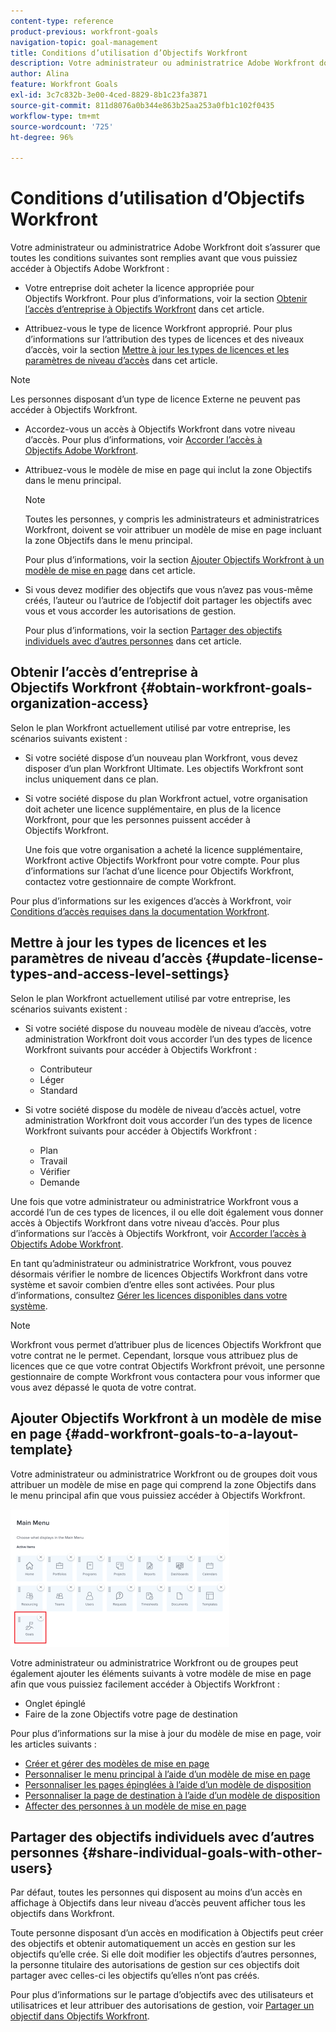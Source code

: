 ```yaml
---
content-type: reference
product-previous: workfront-goals
navigation-topic: goal-management
title: Conditions d’utilisation d’Objectifs Workfront
description: Votre administrateur ou administratrice Adobe Workfront doit s’assurer que certaines conditions sont remplies avant que vous puissiez accéder à Objectifs Adobe Workfront.
author: Alina
feature: Workfront Goals
exl-id: 3c7c832b-3e00-4ced-8829-8b1c23fa3871
source-git-commit: 811d8076a0b344e863b25aa253a0fb1c102f0435
workflow-type: tm+mt
source-wordcount: '725'
ht-degree: 96%

---
```


# Conditions d’utilisation d’Objectifs Workfront

Votre administrateur ou administratrice Adobe Workfront doit s’assurer que toutes les conditions suivantes sont remplies avant que vous puissiez accéder à Objectifs Adobe Workfront :

<!--drafted for P&P - replace the first bullet with this one when licensing changes: 
* Your company must purchase the correct Adobe Worfront plan or Adobe Workfront Goal license. For information, see the section [Obtain Workfront Goals organization access](#obtain-workfront-goals-organization-access)in this article.-->

* Votre entreprise doit acheter la licence appropriée pour Objectifs Workfront. Pour plus d’informations, voir la section [Obtenir l’accès d’entreprise à Objectifs Workfront](#obtain-workfront-goals-organization-access) dans cet article.

* Attribuez-vous le type de licence Workfront approprié. Pour plus d’informations sur l’attribution des types de licences et des niveaux d’accès, voir la section [Mettre à jour les types de licences et les paramètres de niveau d’accès](#update-license-types-and-access-level-settings) dans cet article.

>[!NOTE]
>
>Les personnes disposant d’un type de licence Externe ne peuvent pas accéder à Objectifs Workfront.

* Accordez-vous un accès à Objectifs Workfront dans votre niveau d’accès. Pour plus d’informations, voir [Accorder l’accès à Objectifs Adobe Workfront](../../administration-and-setup/add-users/configure-and-grant-access/grant-access-goals.md).

* Attribuez-vous le modèle de mise en page qui inclut la zone Objectifs dans le menu principal.

  >[!NOTE]
  >
  >Toutes les personnes, y compris les administrateurs et administratrices Workfront, doivent se voir attribuer un modèle de mise en page incluant la zone Objectifs dans le menu principal.

  Pour plus d’informations, voir la section [Ajouter Objectifs Workfront à un modèle de mise en page](#add-workfront-goals-to-a-layout-template) dans cet article.

* Si vous devez modifier des objectifs que vous n’avez pas vous-même créés, l’auteur ou l’autrice de l’objectif doit partager les objectifs avec vous et vous accorder les autorisations de gestion.

  Pour plus d’informations, voir la section [Partager des objectifs individuels avec d’autres personnes](#share-individual-goals-with-other-users) dans cet article.

## Obtenir l’accès d’entreprise à Objectifs Workfront {#obtain-workfront-goals-organization-access}


Selon le plan Workfront actuellement utilisé par votre entreprise, les scénarios suivants existent :

* Si votre société dispose d’un nouveau plan Workfront, vous devez disposer d’un plan Workfront Ultimate. Les objectifs Workfront sont inclus uniquement dans ce plan.

* Si votre société dispose du plan Workfront actuel, votre organisation doit acheter une licence supplémentaire, en plus de la licence Workfront, pour que les personnes puissent accéder à Objectifs Workfront.

  Une fois que votre organisation a acheté la licence supplémentaire, Workfront active Objectifs Workfront pour votre compte. Pour plus d’informations sur l’achat d’une licence pour Objectifs Workfront, contactez votre gestionnaire de compte Workfront.

Pour plus d’informations sur les exigences d’accès à Workfront, voir [Conditions d’accès requises dans la documentation Workfront](/help/quicksilver/administration-and-setup/add-users/access-levels-and-object-permissions/access-level-requirements-in-documentation.md).

## Mettre à jour les types de licences et les paramètres de niveau d’accès  {#update-license-types-and-access-level-settings}

Selon le plan Workfront actuellement utilisé par votre entreprise, les scénarios suivants existent :

* Si votre société dispose du nouveau modèle de niveau d’accès, votre administration Workfront doit vous accorder l’un des types de licence Workfront suivants pour accéder à Objectifs Workfront :

   * Contributeur
   * Léger
   * Standard

* Si votre société dispose du modèle de niveau d’accès actuel, votre administration Workfront doit vous accorder l’un des types de licence Workfront suivants pour accéder à Objectifs Workfront :

   * Plan
   * Travail
   * Vérifier
   * Demande

Une fois que votre administrateur ou administratrice Workfront vous a accordé l’un de ces types de licences, il ou elle doit également vous donner accès à Objectifs Workfront dans votre niveau d’accès. Pour plus d’informations sur l’accès à Objectifs Workfront, voir [Accorder l’accès à Objectifs Adobe Workfront](../../administration-and-setup/add-users/configure-and-grant-access/grant-access-goals.md).

En tant qu’administrateur ou administratrice Workfront, vous pouvez désormais vérifier le nombre de licences Objectifs Workfront dans votre système et savoir combien d’entre elles sont activées. Pour plus d’informations, consultez [Gérer les licences disponibles dans votre système](../../administration-and-setup/get-started-wf-administration/manage-available-licenses-in-your-system.md).

>[!NOTE]
>
>Workfront vous permet d’attribuer plus de licences Objectifs Workfront que votre contrat ne le permet. Cependant, lorsque vous attribuez plus de licences que ce que votre contrat Objectifs Workfront prévoit, une personne gestionnaire de compte Workfront vous contactera pour vous informer que vous avez dépassé le quota de votre contrat.

## Ajouter Objectifs Workfront à un modèle de mise en page {#add-workfront-goals-to-a-layout-template}

Votre administrateur ou administratrice Workfront ou de groupes doit vous attribuer un modèle de mise en page qui comprend la zone Objectifs dans le menu principal afin que vous puissiez accéder à Objectifs Workfront.

![](assets/layout-template-align-highlighted-350x220.png)

Votre administrateur ou administratrice Workfront ou de groupes peut également ajouter les éléments suivants à votre modèle de mise en page afin que vous puissiez facilement accéder à Objectifs Workfront :

* Onglet épinglé
* Faire de la zone Objectifs votre page de destination

Pour plus d’informations sur la mise à jour du modèle de mise en page, voir les articles suivants :

* [Créer et gérer des modèles de mise en page](../../administration-and-setup/customize-workfront/use-layout-templates/create-and-manage-layout-templates.md)
* [Personnaliser le menu principal à l’aide d’un modèle de mise en page](../../administration-and-setup/customize-workfront/use-layout-templates/customize-main-menu.md)
* [Personnaliser les pages épinglées à l’aide d’un modèle de disposition](../../administration-and-setup/customize-workfront/use-layout-templates/customize-pinned-pages.md)
* [Personnaliser la page de destination à l’aide d’un modèle de disposition](../../administration-and-setup/customize-workfront/use-layout-templates/customize-landing-page.md)
* [Affecter des personnes à un modèle de mise en page](../../administration-and-setup/customize-workfront/use-layout-templates/assign-users-to-layout-template.md)

## Partager des objectifs individuels avec d’autres personnes {#share-individual-goals-with-other-users}

Par défaut, toutes les personnes qui disposent au moins d’un accès en affichage à Objectifs dans leur niveau d’accès peuvent afficher tous les objectifs dans Workfront.

Toute personne disposant d’un accès en modification à Objectifs peut créer des objectifs et obtenir automatiquement un accès en gestion sur les objectifs qu’elle crée. Si elle doit modifier les objectifs d’autres personnes, la personne titulaire des autorisations de gestion sur ces objectifs doit partager avec celles-ci les objectifs qu’elles n’ont pas créés.

Pour plus d’informations sur le partage d’objectifs avec des utilisateurs et utilisatrices et leur attribuer des autorisations de gestion, voir [Partager un objectif dans Objectifs Workfront](../../workfront-goals/workfront-goals-settings/share-a-goal.md).
